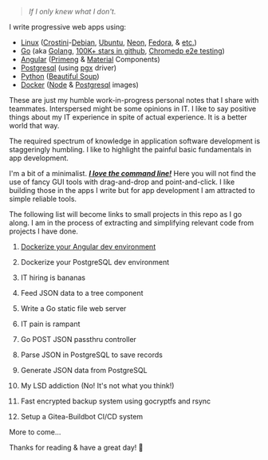> *If I only knew what I don't.*


I write progressive web apps using:
- [Linux](https://www.linuxfoundation.org/) ([Crostini](https://chromeos.dev/en/linux)-[Debian](https://www.debian.org/intro/why_debian), [Ubuntu](https://ubuntu.com/desktop/features), [Neon](https://neon.kde.org/), [Fedora](https://getfedora.org/en/), & [etc.](https://www.linux.com/what-is-linux/))
- [Go](https://go.dev/) (aka [Golang](https://github.com/golang/go/wiki/GoUsers#united-states), [100K+ stars in github](https://github.com/golang/go), [Chromedp e2e testing](https://github.com/chromedp/chromedp))
- [Angular](https://angular.io/) ([Primeng](https://www.primefaces.org/primeng/setup) & [Material](https://material.angular.io/components/categories) Components)
- [Postgresql](https://www.postgresql.org/) (using [pgx](https://github.com/jackc/pgx) driver)
- [Python](https://www.python.org/) ([Beautiful Soup](https://www.crummy.com/software/BeautifulSoup/))
- [Docker](https://www.docker.com/) ([Node](https://hub.docker.com/_/node) & [Postgresql](https://hub.docker.com/_/postgres) images)

These are just my humble work-in-progress personal notes that I share with teammates. Interspersed might be some opinions in IT. I like to say positive things about my IT experience in spite of actual experience. It is a better world that way.

The required spectrum of knowledge in application software development is staggeringly humbling. I like to highlight the painful basic fundamentals in app development.

I'm a bit of a minimalist.  <ins>***I love the command line!***</ins>  Here you will not find the use of fancy GUI tools with drag-and-drop and point-and-click. I like building those in the apps I write but for app development I am attracted to simple reliable tools.

The following list will become links to small projects in this repo as I go along. I am in the process of extracting and simplifying relevant code from projects I have done.

1. [Dockerize your Angular dev environment](https://github.com/cydriclopez/docker-ng-dev/README.md)
2. Dockerize your PostgreSQL dev environment

3. IT hiring is bananas
4. Feed JSON data to a tree component

5. Write a Go static file web server
6. IT pain is rampant

7. Go POST JSON passthru controller
8. Parse JSON in PostgreSQL to save records

9. Generate JSON data from PostgreSQL
10. My LSD addiction (No! It's not what you think!)

11. Fast encrypted backup system using gocryptfs and rsync
12. Setup a Gitea-Buildbot CI/CD system

More to come...

Thanks for reading & have a great day! 🙂
